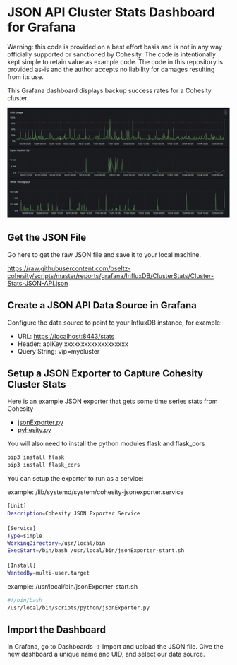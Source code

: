 # JSON API Cluster Stats Dashboard for Grafana

Warning: this code is provided on a best effort basis and is not in any way officially supported or sanctioned by Cohesity. The code is intentionally kept simple to retain value as example code. The code in this repository is provided as-is and the author accepts no liability for damages resulting from its use.

This Grafana dashboard displays backup success rates for a Cohesity cluster.

![dashboard](../../../../images/ClusterStats.png)

## Get the JSON File

Go here to get the raw JSON file and save it to your local machine.

<https://raw.githubusercontent.com/bseltz-cohesity/scripts/master/reports/grafana/InfluxDB/ClusterStats/Cluster-Stats-JSON-API.json>

## Create a JSON API Data Source in Grafana

Configure the data source to point to your InfluxDB instance, for example:

* URL: <https://localhost:8443/stats>
* Header: apiKey xxxxxxxxxxxxxxxxxxx
* Query String: vip=mycluster

## Setup a JSON Exporter to Capture Cohesity Cluster Stats

Here is an example JSON exporter that gets some time series stats from Cohesity

* [jsonExporter.py](https://raw.githubusercontent.com/bseltz-cohesity/scripts/master/reports/grafana/InfluxDB/ClusterStats/influxdbClusterStatsExporter.py)
* [pyhesity.py](https://raw.githubusercontent.com/bseltz-cohesity/scripts/master/python/pyhesity.py)

You will also need to install the python modules flask and flask_cors

```bash
pip3 install flask
pip3 install flask_cors
```

You can setup the exporter to run as a service:

example: /lib/systemd/system/cohesity-jsonexporter.service

```bash
[Unit]
Description=Cohesity JSON Exporter Service

[Service]
Type=simple
WorkingDirectory=/usr/local/bin
ExecStart=/bin/bash /usr/local/bin/jsonExporter-start.sh

[Install]
WantedBy=multi-user.target
```

example: /usr/local/bin/jsonExporter-start.sh

```bash
#!/bin/bash
/usr/local/bin/scripts/python/jsonExporter.py
```

## Import the Dashboard

In Grafana, go to Dashboards -> Import and upload the JSON file. Give the new dashboard a unique name and UID, and select our data source.
